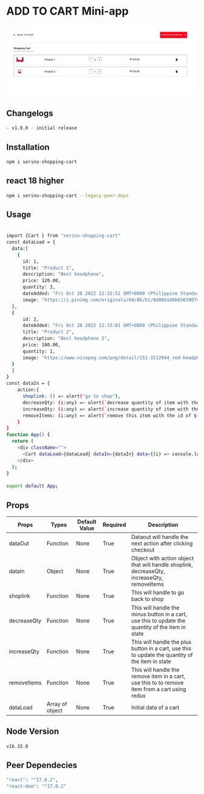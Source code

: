 # ADD TO CART Mini-app

![My Image](mini-app-shoppingcart.png)

## Changelogs

```sh
- v1.0.0 - initial release
```

## Installation

```sh
npm i serino-shopping-cart
```

## react 18 higher
```sh
npm i serino-shopping-cart --legacy-peer-deps
```

## Usage
```sh

import {Cart } from "serino-shopping-cart"
const dataLoad = {
  data:[
    {
      id: 1,
      title: "Product 1",
      description: "Best headphone",
      price: 120.00,
      quantity: 3,
      dateAdded: "Fri Oct 28 2022 12:33:52 GMT+0800 (Philippine Standard Time)",
      image: "https://i.pinimg.com/originals/0d/86/b1/0d86b14bb6503907498ebff62062ae12.png"
  },
  {
      id: 2,
      dateAdded: "Fri Oct 28 2022 12:33:01 GMT+0800 (Philippine Standard Time)",
      title: "Product 2",
      description: "Best headphone 2",
      price: 100.00,
      quantity: 1,
      image: "https://www.nicepng.com/png/detail/151-1512944_red-headphone-png-image-background-beats-by-dr.png"
  }
  ]
}
const dataIn = {
    action:{
      shoplink: () => alert("go to shop"),
      decreaseQty: (i:any) => alert(`decrease quantity of item with the id of ${i}` ),
      increaseQty: (i:any) => alert(`increase quantity of item with the id of ${i}` ),
      removeItems: (i:any) => alert(`remove this item with the id of ${i}`)
    }
}
function App() {
  return (
    <div className="">
      <Cart dataLoad={dataLoad} dataIn={dataIn} data={(i) => console.log(i)}/>
    </div>
  );
}

export default App;

```
## Props

| Props  | Types| Default Value  | Required  | Description |
| ------------- | ------------- | ------------- | ------------- | ------------- | 
| dataOut  | Function  |  None | True  | Dataout will handle the next action after clicking checkout |
| dataIn  | Object | None  | True  | Object with action object that will handle shoplink, decreaseQty, increaseQty, removeItems |
| shoplink | Function | None | True | This will handle to go back to shop |
| decreaseQty | Function | None | True | This will handle the minus button in a cart, use this to update the quantity of the item in state |
| increaseQty | Function | None | True | This will handle the plus button in a cart, use this to update the quantity of the item in state |
| removeItems | Function | None | True | This will handle the remove item in a cart, use this to to remove item from a cart using redux |
| dataLoad | Array of object | None | True | Initial data of a cart |


## Node Version

```sh
v16.15.0
```

## Peer Dependecies

```sh
"react": "^17.0.2",
"react-dom": "^17.0.2"
```
